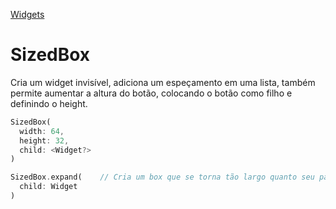 [Widgets](https://github.com/leofds/flutter-class/blob/master/flutter/widgets/README.md)

# SizedBox

Cria um widget invisível, adiciona um espeçamento em uma lista, também permite aumentar a altura do botão, colocando o botão como filho e definindo o height.

```dart
SizedBox(
  width: 64,
  height: 32,
  child: <Widget?>
)
```

```dart
SizedBox.expand(    // Cria um box que se torna tão largo quanto seu pai permite
  child: Widget
)
```
